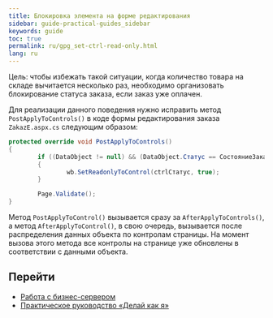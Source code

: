 ```yaml
---
title: Блокировка элемента на форме редактирования
sidebar: guide-practical-guides_sidebar
keywords: guide
toc: true
permalink: ru/gpg_set-ctrl-read-only.html
lang: ru
---
```


Цель: чтобы избежать такой ситуации, когда количество товара на складе вычитается несколько раз, необходимо организовать блокирование статуса заказа, если заказ уже оплачен.

Для реализации данного поведения нужно исправить метод `PostApplyToControls()` в коде формы редактирования заказа `ZakazE.aspx.cs` следующим образом:

```csharp
protected override void PostApplyToControls()
{
		if ((DataObject != null) && (DataObject.Статус == СостояниеЗаказа.Оплаченный))
		{
				wb.SetReadonlyToControl(ctrlСтатус, true);
		}

		Page.Validate();
}
```

Метод `PostApplyToControl()` вызывается сразу за `AfterApplyToControls()`, 
а метод `AfterApplyToControl()`, в свою очередь, вызывается после распределения данных объекта 
по контролам страницы. На момент вызова этого метода все контролы на странице уже обновлены в соответствии с данными объекта. 
 
 ## Перейти

* <i class="fa fa-arrow-left" aria-hidden="true"></i> [Работа с бизнес-сервером](gpg_business-server.html)
* [Практическое руководство  «Делай как я»](gpg_landing-page.html) <i class="fa fa-arrow-up" aria-hidden="true"></i> 
